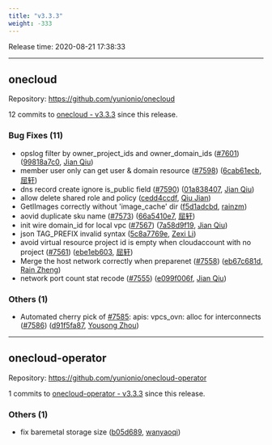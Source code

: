 ```yaml
---
title: "v3.3.3"
weight: -333
---
```


Release time: 2020-08-21 17:38:33

---
## onecloud

Repository: https://github.com/yunionio/onecloud

12 commits to [onecloud - v3.3.3] since this release.

### Bug Fixes (11)
- opslog filter by owner_project_ids and owner_domain_ids ([#7601](https://github.com/yunionio/onecloud/issues/7601)) ([99818a7c0](https://github.com/yunionio/onecloud/commit/99818a7c0fb66a3ab4eb83753407026cf592a6bd), [Jian Qiu](mailto:swordqiu@gmail.com))
- member user only can get user & domain resource ([#7598](https://github.com/yunionio/onecloud/issues/7598)) ([6cab61ecb](https://github.com/yunionio/onecloud/commit/6cab61ecb812eb3f6d05c22a82fcd97aec0ea4e3), [屈轩](mailto:qu_xuan@icloud.com))
- dns record create ignore is_public field ([#7590](https://github.com/yunionio/onecloud/issues/7590)) ([01a838407](https://github.com/yunionio/onecloud/commit/01a8384071c8b9448969ca14815c61907e063db4), [Jian Qiu](mailto:swordqiu@gmail.com))
- allow delete shared role and policy ([cedd4ccdf](https://github.com/yunionio/onecloud/commit/cedd4ccdfae91f7a7c105da942ccad3b173a79a2), [Qiu Jian](mailto:qiujian@yunionyun.com))
- GetIImages correctly without 'image_cache' dir ([f5d1adcbd](https://github.com/yunionio/onecloud/commit/f5d1adcbd0da4ff63d1a8de18e263cf2ab5aaaa9), [rainzm](mailto:mjoycarry@gmail.com))
- aovid duplicate sku name ([#7573](https://github.com/yunionio/onecloud/issues/7573)) ([66a5410e7](https://github.com/yunionio/onecloud/commit/66a5410e7d6850897f9ac73f941da1d9d32babe5), [屈轩](mailto:qu_xuan@icloud.com))
- init wire domain_id for local vpc ([#7567](https://github.com/yunionio/onecloud/issues/7567)) ([7a58d9f19](https://github.com/yunionio/onecloud/commit/7a58d9f197544a705c8c4709c2518a3813fcf0db), [Jian Qiu](mailto:swordqiu@gmail.com))
- json TAG_PREFIX invalid syntax ([5c8a7769e](https://github.com/yunionio/onecloud/commit/5c8a7769e30699c9f36705cf32d88ef286e801be), [Zexi Li](mailto:zexi.li@qq.com))
- avoid virtual resource project id is empty when cloudaccount with no project ([#7561](https://github.com/yunionio/onecloud/issues/7561)) ([ebe1eb603](https://github.com/yunionio/onecloud/commit/ebe1eb603bca2499f1a0f44ef90c4022c179fce9), [屈轩](mailto:qu_xuan@icloud.com))
- Merge the host network correctly when preparenet ([#7558](https://github.com/yunionio/onecloud/issues/7558)) ([eb67c681d](https://github.com/yunionio/onecloud/commit/eb67c681d342196231f19c799979023288048163), [Rain Zheng](mailto:mjoycarry@gmail.com))
- network port count stat recode ([#7555](https://github.com/yunionio/onecloud/issues/7555)) ([e099f006f](https://github.com/yunionio/onecloud/commit/e099f006fa83fbeec2c44a47fbf7a9d8f5d2dd71), [Jian Qiu](mailto:swordqiu@gmail.com))

### Others (1)
- Automated cherry pick of [#7585](https://github.com/yunionio/onecloud/issues/7585): apis: vpcs_ovn: alloc for interconnects ([#7586](https://github.com/yunionio/onecloud/issues/7586)) ([d91f5fa87](https://github.com/yunionio/onecloud/commit/d91f5fa87ea7e3cbcd602fa12ca9604f02fb18c6), [Yousong Zhou](mailto:yszhou4tech@gmail.com))

[onecloud - v3.3.3]: https://github.com/yunionio/onecloud/compare/v3.3.2...v3.3.3
---
## onecloud-operator

Repository: https://github.com/yunionio/onecloud-operator

1 commits to [onecloud-operator - v3.3.3] since this release.

### Others (1)
- fix baremetal storage size ([b05d689](https://github.com/yunionio/onecloud-operator/commit/b05d6895a2f5443bdda449082ba7909139269d0c), [wanyaoqi](mailto:wanyaoqi@yunionyun.com))

[onecloud-operator - v3.3.3]: https://github.com/yunionio/onecloud-operator/compare/v3.3.2...v3.3.3
